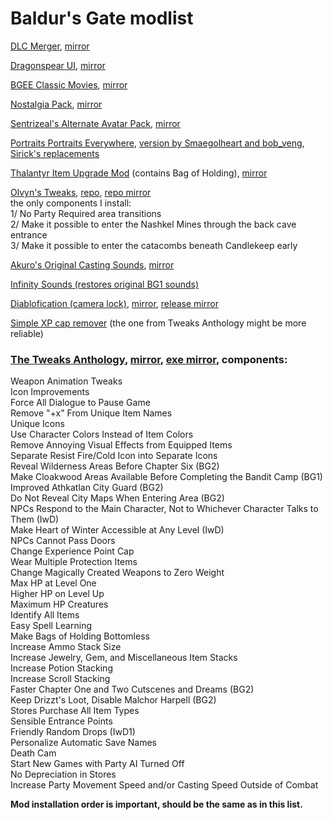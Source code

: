 # Baldur's Gate modlist

[DLC Merger](https://www.nexusmods.com/baldursgate/mods/28), [mirror](https://drive.google.com/file/d/19GjQjCvqV6DQav2Lj-lHAMpwVI__di__/view?usp=sharing)  

[Dragonspear UI](https://www.nexusmods.com/baldursgate/mods/27), [mirror](https://drive.google.com/file/d/1P8Gy4SRFxhL-PybfBj-4WdScZdAXnqv5/view?usp=sharing)  

[BGEE Classic Movies](https://www.nexusmods.com/baldursgate/mods/24), [mirror](https://drive.google.com/file/d/17n3VVXFmnSxUd7beYWain4Bpw6sNMDQE/view?usp=sharing)   

[Nostalgia Pack](https://www.nexusmods.com/baldursgate/mods/26), [mirror](https://drive.google.com/file/d/1o3viOf_VgCOIvcXRSUZaMJGkkA0ZnTJA/view?usp=sharing)    

[Sentrizeal's Alternate Avatar Pack](https://www.nexusmods.com/baldursgate/mods/30), [mirror](https://drive.google.com/file/d/19zO0cWw44Q9hszuY4Ts_FU20VmeVapLL/view?usp=sharing)  

[Portraits Portraits Everywhere](https://www.nexusmods.com/baldursgate/mods/31), [version by Smaegolheart and bob_veng](https://drive.google.com/file/d/11d6Cbv4QVc1B7eGX7y_V0qLKfYHUIyR2/view?usp=sharing), [Sirick's replacements](https://drive.google.com/file/d/12d88-RVfPH9wO4aE4zx-XF09W97fWq1b/view?usp=sharing)  

[Thalantyr Item Upgrade Mod](https://www.nexusmods.com/baldursgate/mods/34) (contains Bag of Holding), [mirror](https://drive.google.com/file/d/11NEaQ-JJ1zTXbZYOxLtWtHE98tpy2yi8/view?usp=sharing)  

[Olvyn's Tweaks](https://www.nexusmods.com/baldursgate/mods/33), [repo](https://github.com/OlvynChuru/Olvyn-Tweaks), [repo mirror](https://github.com/the-overdriven/BG-IwD-Olvyn-Tweaks)  
the only components I install:  
1/ No Party Required area transitions  
2/ Make it possible to enter the Nashkel Mines through the back cave entrance  
3/ Make it possible to enter the catacombs beneath Candlekeep early  

[Akuro's Original Casting Sounds](https://www.nexusmods.com/baldursgate/mods/29), [mirror](https://drive.google.com/file/d/1IVEnYo4vcukGHO2X42vT1mf4LmaAu7Zk/view?usp=sharing)  

[Infinity Sounds (restores original BG1 sounds)](https://github.com/skellytz/infinity-sounds)  

[Diablofication (camera lock)](https://github.com/m-architek/Diablofication), [mirror](https://github.com/the-overdriven/BG-Diablofication), [release mirror](https://drive.google.com/file/d/1zz9YV8nnbo2U8KdanGpzVM8OAUjm_2Hs/view?usp=sharing)  

[Simple XP cap remover](https://www.nexusmods.com/baldursgate/mods/35) (the one from Tweaks Anthology might be more reliable)  


### [The Tweaks Anthology](https://www.gibberlings3.net/mods/tweaks/tweaks/), [mirror](https://github.com/the-overdriven/BG-IwD-Tweaks-Anthology), [exe mirror](https://drive.google.com/file/d/17ZzEb4NVrFVitSpl97ZvFWCrXKufSYyx/view?usp=sharing), components:   

Weapon Animation Tweaks  
Icon Improvements  
Force All Dialogue to Pause Game  
Remove "+x" From Unique Item Names  
Unique Icons  
Use Character Colors Instead of Item Colors  
Remove Annoying Visual Effects from Equipped Items  
Separate Resist Fire/Cold Icon into Separate Icons  
Reveal Wilderness Areas Before Chapter Six (BG2)  
Make Cloakwood Areas Available Before Completing the Bandit Camp (BG1)  
Improved Athkatlan City Guard (BG2)  
Do Not Reveal City Maps When Entering Area (BG2)  
NPCs Respond to the Main Character, Not to Whichever Character Talks to Them (IwD)  
Make Heart of Winter Accessible at Any Level (IwD)  
NPCs Cannot Pass Doors  
Change Experience Point Cap  
Wear Multiple Protection Items  
Change Magically Created Weapons to Zero Weight  
Max HP at Level One  
Higher HP on Level Up  
Maximum HP Creatures  
Identify All Items  
Easy Spell Learning  
Make Bags of Holding Bottomless  
Increase Ammo Stack Size  
Increase Jewelry, Gem, and Miscellaneous Item Stacks  
Increase Potion Stacking  
Increase Scroll Stacking  
Faster Chapter One and Two Cutscenes and Dreams (BG2)  
Keep Drizzt's Loot, Disable Malchor Harpell (BG2)  
Stores Purchase All Item Types  
Sensible Entrance Points  
Friendly Random Drops (IwD1)  
Personalize Automatic Save Names  
Death Cam  
Start New Games with Party AI Turned Off  
No Depreciation in Stores  
Increase Party Movement Speed and/or Casting Speed Outside of Combat  

**Mod installation order is important, should be the same as in this list.**
